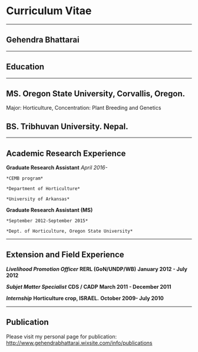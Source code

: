 # Curriculum Vitae
----------------------

## Gehendra Bhattarai
----------------------

## Education
-------------------------

## MS. **Oregon State University, Corvallis, Oregon.**
Major: Horticulture, 
Concentration: Plant Breeding and Genetics
## **BS. Tribhuvan University. Nepal.**
----------------------------------------------------

## Academic Research Experience

**Graduate Research Assistant**
	*April 2016-*

	*CEMB program*

	*Department of Horticulture*

	*University of Arkansas*

**Graduate Research Assistant (MS)**

	*September 2012-September 2015*

	*Dept. of Horticulture, Oregon State University*

-------------------------------------------------
## Extension and Field Experience
***Livelihood Promotion Officer***
**RERL (GoN/UNDP/WB)**
**January 2012 - July 2012**

***Subjet Matter Specialist***
**CDS / CADP**
**March 2011 - December 2011**

***Internship***
	**Horticulture crop, ISRAEL.**
	**October 2009- July 2010**
_____________________________________________________
## Publication
Please visit my personal page for publication: http://www.gehendrabhattarai.wixsite.com/info/publications

